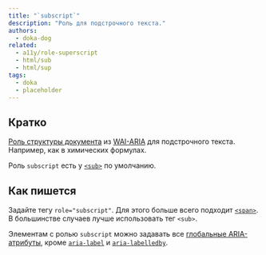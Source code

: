 ```yaml
---
title: "`subscript`"
description: "Роль для подстрочного текста."
authors:
  - doka-dog
related:
  - a11y/role-superscript
  - html/sub
  - html/sup
tags:
  - doka
  - placeholder
---
```


## Кратко

[Роль структуры документа](/a11y/aria-roles/#roli-struktury-dokumenta) из [WAI-ARIA](/a11y/aria-intro/#specifikaciya) для подстрочного текста. Например, как в химических формулах.

Роль `subscript` есть у [`<sub>`](/html/sub/) по умолчанию.

## Как пишется

Задайте тегу `role="subscript"`. Для этого больше всего подходит [`<span>`](/html/span/). В большинстве случаев лучше использовать тег `<sub>`.

Элементам с ролью `subscript` можно задавать все [глобальные ARIA-атрибуты](/a11y/aria-attrs/#globalnye-atributy), кроме [`aria-label`](/a11y/aria-label/) и [`aria-labelledby`](/a11y/aria-labelledby/).
